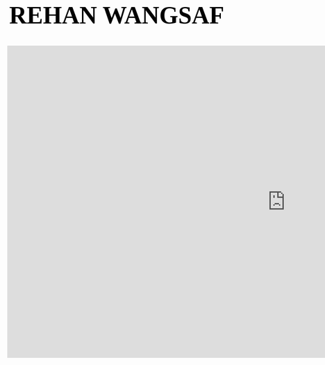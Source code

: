 <html>


<title>REHAN WANGSAF</title>
<link href="idfk.css" rel="stylesheet" type="text/css">
<h1 style="font-family:impact;font-size:400%;text-align:center;color:black;"><center> REHAN WANGSAF </center> </h1>

  
<main>
 <center>
  <div>

  <iframe width="1280" height="720" src="https://www.youtube.com/embed/gk0risN78pQ?controls=0&autoplay=1&showinfo=0&mute=1" frameborder="0" allow="accelerometer; autoplay; clipboard-write; encrypted-media; gyroscope; picture-in-picture" allowfullscreen>
    
  </iframe>
  </div>
 </center>
  </main>
  
 <audio controls loop style="display:none" id="my_audio">
      <source src="https://drive.google.com/uc?id=1YJJFVE17E8JTrMs7JefxxCPsJmdTBhaq&export=download" type="audio/mpeg">
  </audio>
  <script>
    document.getElementById('my_audio').play();
  </script>



